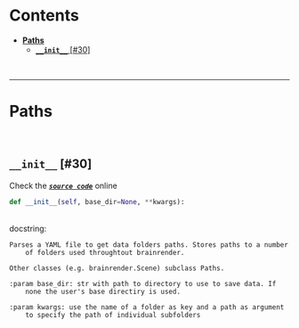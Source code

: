 



Contents
========

* [**Paths**](#paths)
	* [**`__init__`** [#30]](#__init__-30)


&nbsp;

--------
# **Paths**




&nbsp;
## **`__init__`** [#30]
  
Check the [***``source code``***](https://github.com/brainglobe/brainrender/blob/master/brainrender/Utils/paths_manager.py#L30) online

```python
def __init__(self, base_dir=None, **kwargs):
```

&nbsp;  
docstring:

```text
Parses a YAML file to get data folders paths. Stores paths to a number
    of folders used throughtout brainrender.

Other classes (e.g. brainrender.Scene) subclass Paths.

:param base_dir: str with path to directory to use to save data. If
    none the user's base directiry is used.

:param kwargs: use the name of a folder as key and a path as argument
    to specify the path of individual subfolders

```